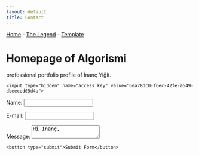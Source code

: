 ```yaml
---
layout: default
title: Contact
---
```


<a href="index">Home</a> -
<a href="legend">The Legend</a> -
<a href="example-page">Template</a>

# Homepage of Algorismi
professional portfolio profile of İnanç Yiğit.

<form action="https://api.web3forms.com/submit" method="POST">

    <input type="hidden" name="access_key" value="6ea78dc0-f6ec-42fe-a549-dbeeced05d4a">
Name:
    <input type="text" name="name" required>  

E-mail:
    <input type="email" name="email" required>  

Message:
    <textarea name="message" required>Hi Inanç, </textarea>  

    <button type="submit">Submit Form</button>
</form>

  
